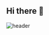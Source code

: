 ## Hi there 👋

![header](https://capsule-render.vercel.app/api?type=${waving}&color=auto&height=${200}&section=header&text=GongYoonKyung%20&fontSize=${50}&animation=${twinkling})
